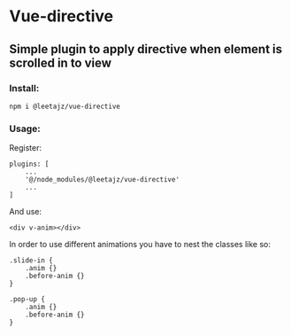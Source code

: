 # Vue-directive
## Simple plugin to apply directive when element is scrolled in to view


### Install:
```
npm i @leetajz/vue-directive
```

### Usage:
Register:
```
plugins: [
    ...
    '@/node_modules/@leetajz/vue-directive'
    ...
]
```

And use:
```
<div v-anim></div>
```

In order to use different animations you have to nest the classes like so:
```
.slide-in {
    .anim {}
    .before-anim {}
}

.pop-up {
    .anim {}
    .before-anim {}
}
```
